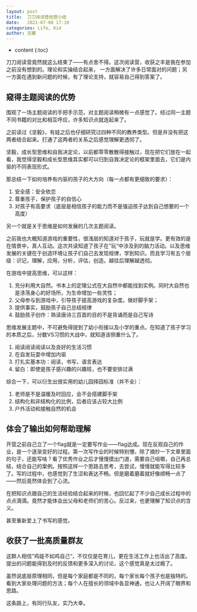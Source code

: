 ```yaml
---
layout: post
title:  刀刀阅读营结营小结
date:   2021-07-08 17:10
categories: Life, Kid
author: 豆藏
---
```


* content
{:toc}

刀刀阅读营竟然就这么结束了——有点舍不得。这次阅读营，收获之丰是我在参加之前没有想到的。理论和实操结合起来， 一方面解决了许多日常面对的问题；另一方面在遇到新问题的时候，有了理论支持，就容易自己得到答案了。




## 窥得主题阅读的优势

围观了一场主题阅读的手把手示范，对主题阅读稍微有一点感觉了。经过同一主题不同书籍的对比和相互呼应，许多知识点就连起来了。

之前读过《坚毅》，有娃之后也仔细研究过四种不同的教养类型。但是并没有把这两者结合起来。打通了这两者的关系之后感觉理解更透彻了。

坚毅，成长型思维和自我决定论，以前都零零散散得接触过，现在把它们放在一起看，我觉得坚毅和成长型思维其实都可以归到自我决定论的框架里面去，它们是内驱的不同表现形式。

那总结一下如何培养有内驱的孩子的大方向（每一点都有更细致的要求）：

1. 安全感：安全依恋
2. 尊重孩子，保护孩子的自信心
3. 对孩子有高要求（底层是相信孩子的能力而不是强迫孩子达到自己想要的一个高度）

另一个就是关于思维是如何发展的几次主题阅读。

之前我也大概知道游戏的重要性，很浅层的知道对于孩子，玩就是学。更有效的是在情景中，真人互动。这次共读知道了孩子在”玩“中涉及到的脑力活动。以及思维发展的关键在于创造环境让孩子们自己去发现规律，学到知识。而且学习有五个层级：识记，理解，应用，分析，评估，创造。越往后理解越透彻。

在游戏中提高思维，可以这样：

1. 充分利用大自然。书本上的定理公式在大自然中都能找到实例。同时大自然也是涤荡身心的好场所，为生命增加一些灵性；
2. 父母参与到游戏中，引导孩子提高游戏的复杂度。做好脚手架；
3. 提供事实，鼓励孩子自己总结规律
4. 鼓励孩子创作：熟读唐诗三百首的目的不是背诵而是自己写诗

思维发展主题中，不可避免得提到了幼小衔接以及小学的重点。在知道了孩子学习的本质之后，分数VS习惯的大战中，就知道该侧重什么了。

1. 阅读阅读阅读以及良好的生活习惯
2. 在自发玩耍中增加内驱
3. 打扎实基本功：阅读，书写，语言表达
4. 留白：即使是孩子感兴趣的兴趣班，也不要安排过满

综合一下，可以衍生出很实用的幼儿园择园标准（并不全）：

1. 老师是不是温暖及时回应，会不会搭建脚手架
2. 结构化和非结构化的比例，后者应该占较大比例
3. 户外活动和接触自然的机会

## 体会了输出如何帮助理解

开营之前自己立了一个flag就是一定要写作业——flag达成。现在反观自己的作业，是一个逐渐变好的过程。第一次写作业的时候特别懵，除了摘抄一下文章里面的句子，还能写啥？看了优秀作业之后才慢慢摸出门道，需要自己咀嚼，自己再总结，结合自己的案例。按照这样一个思路去思考，去尝试，慢慢就能写得比较多了。写的过程中，也感觉到了生涩和表达不畅。但是磨着磨着就好像顺畅一点了——然后竟然体会到了心流。

在把知识点跟自己的生活经验结合起来的时候，也回忆起了不少自己成长过程中的点点滴滴。竟然才能体会出父母和老师们的苦心。反过来，也更理解了知识点的含义。

甚至重新爱上了书写的感觉。

## 收获了一批高质量群友

这群人相信”鸡娃不如鸡自己“，不仅仅是在育儿，更在生活工作上也活出了高度。提出的问题能得到及时的反馈和更多深入的讨论，这个感觉真是太过瘾了。

虽然说底层原理相同，但是每个家庭都是不同的，每个家长每个孩子也是独特的。看到大家处理问题的方法；每个人在擅长的领域中各显神通，也让人开阔了眼界和思路。

这条路上，有同行队友，实乃大幸。
